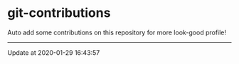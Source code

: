 # git-contributions

Auto add some contributions on this repository for more look-good profile!

---

Update at 2020-01-29 16:43:57
